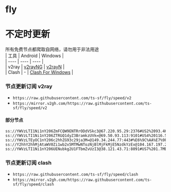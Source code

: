 # fly
# 不定时更新
所有免费节点都爬取自网络，请勿用于非法用途  
|  工具  | Android  | Windows  |  
|  ----  | ----   | ----  |  
| v2ray  | [v2rayNG](https://github.com/2dust/v2rayNG/releases) | [v2rayN](https://github.com/2dust/v2rayN/releases) |  
| Clash  | - | [Clash For Windows](https://github.com/2dust/clashN/releases) | 
  
### 节点更新订阅  v2ray
- `https://raw.githubusercontent.com/ts-sf/fly/speed/v2`  
- `https://mirror.v2gh.com/https://raw.githubusercontent.com/ts-sf/fly/speed/v2`  

#### 部分节点  
``` 
ss://YWVzLTI1Ni1nY206ZmFCQW9ENTRrODdVSkc3@67.220.95.29:2376#US2%2093.4KB%2Fs
ss://YWVzLTI1Ni1nY206ZTRGQ1dyZ3BramkzUVk=@69.50.93.113:9101#US4%20116.5KB%2Fs
ss://YWVzLTEyOC1nY206c2hhZG93c29ja3M=@149.34.244.77:443#%E6%9C%AA%E7%9F%A536%2013.3MB%2Fs
ss://Y2hhY2hhMjAtaWV0Zi1wb2x5MTMwNTozNjBlMjFkMjE5NzdkYzEx@104.167.197.25:57456#US6%20110.0KB%2Fs
ss://YWVzLTI1Ni1nY206UENubkg2U1FTbmZvUzI3@38.121.43.71:8091#US7%201.7MB%2Fs
```
### 节点更新订阅  clash
- `https://raw.githubusercontent.com/ts-sf/fly/speed/clash`  
- `https://mirror.v2gh.com/https://raw.githubusercontent.com/ts-sf/fly/speed/clash`  


